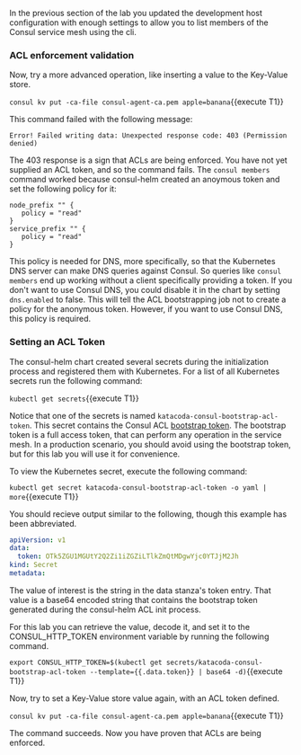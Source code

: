 In the previous section of the lab you updated the development host configuration with
enough settings to allow you to list members of the Consul service mesh using the cli.

### ACL enforcement validation
Now, try a more advanced operation, like inserting a value to the Key-Value store.

`consul kv put -ca-file consul-agent-ca.pem apple=banana`{{execute T1}}

This command failed with the following message:

`Error! Failed writing data: Unexpected response code: 403 (Permission denied)`

The 403 response is a sign that ACLs are being enforced. You have not yet supplied
an ACL token, and so the command fails. The `consul members` command worked because
consul-helm created an anoymous token and set the following policy for it:

```hcl
node_prefix "" {
   policy = "read"
}
service_prefix "" {
   policy = "read"
}
```

This policy is needed for DNS, more specifically, so that the Kubernetes DNS server can
make DNS queries against Consul. So queries like `consul members` end up working
without a client specifically providing a token. If you don't want to use Consul DNS,
you could disable it in the chart by setting `dns.enabled` to false. This will tell
the ACL bootstrapping job not to create a policy for the anonymous token. However, if
you want to use Consul DNS, this policy is required.

### Setting an ACL Token

The consul-helm chart created several secrets during the initialization process and
registered them with Kubernetes. For a list of all Kubernetes secrets run the following
command:

`kubectl get secrets`{{execute T1}}


Notice that one of the secrets is named `katacoda-consul-bootstrap-acl-token`. This
secret contains the Consul ACL [bootstrap token](https://learn.hashicorp.com/consul/day-0/acl-guide).
The bootstrap token is a full access token, that can perform any operation in the
service mesh. In a production scenario, you should avoid using the bootstrap token,
but for this lab you will use it for convenience.

To view the Kubernetes secret, execute the following command:

`kubectl get secret katacoda-consul-bootstrap-acl-token -o yaml | more`{{execute T1}}

You should recieve output similar to the following, though this example has been abbreviated.

```yaml
apiVersion: v1
data:
  token: OTk5ZGU1MGUtY2Q2Zi1iZGZiLTlkZmQtMDgwYjc0YTJjM2Jh
kind: Secret
metadata:
```

The value of interest is the string in the data stanza's token entry. That value is a base64
encoded string that contains the bootstrap token generated during the consul-helm ACL init
process.

For this lab you can retrieve the value, decode it, and set it to the CONSUL_HTTP_TOKEN
environment variable by running the following command.

`export CONSUL_HTTP_TOKEN=$(kubectl get secrets/katacoda-consul-bootstrap-acl-token --template={{.data.token}} | base64 -d)`{{execute T1}}

Now, try to set a Key-Value store value again, with an ACL token defined.

`consul kv put -ca-file consul-agent-ca.pem apple=banana`{{execute T1}}

The command succeeds. Now you have proven that ACLs are being enforced.
